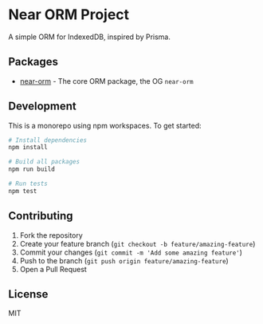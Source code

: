 # Near ORM Project

A simple ORM for IndexedDB, inspired by Prisma.

## Packages

- [near-orm](packages/core) - The core ORM package, the OG `near-orm`

## Development

This is a monorepo using npm workspaces. To get started:

```bash
# Install dependencies
npm install

# Build all packages
npm run build

# Run tests
npm test
```

## Contributing

1. Fork the repository
2. Create your feature branch (`git checkout -b feature/amazing-feature`)
3. Commit your changes (`git commit -m 'Add some amazing feature'`)
4. Push to the branch (`git push origin feature/amazing-feature`)
5. Open a Pull Request

## License

MIT
